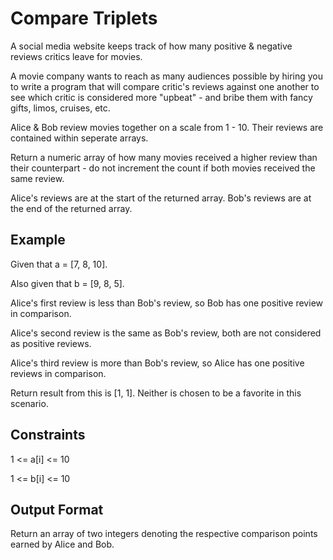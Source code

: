 # Compare Triplets

A social media website keeps track of how many positive & negative reviews critics leave for movies. 

A movie company wants to reach as many audiences possible by hiring you to write a program that will compare critic's reviews against one another to see which critic is considered more "upbeat" - and bribe them with fancy gifts, limos, cruises, etc.

Alice & Bob review movies together on a scale from 1 - 10.
Their reviews are contained within seperate arrays.

Return a numeric array of how many movies received a higher review than their counterpart - do not increment the count if both movies received the same review.

Alice's reviews are at the start of the returned array.
Bob's reviews are at the end of the returned array.

## Example
Given that a = [7, 8, 10].

Also given that b = [9, 8, 5].

Alice's first review is less than Bob's review,
so Bob has one positive review in comparison.

Alice's second review is the same as Bob's review,
both are not considered as positive reviews.

Alice's third review is more than Bob's review,
so Alice has one positive reviews in comparison.

Return result from this is [1, 1]. Neither is chosen to be a favorite in this scenario.

## Constraints
1 <= a[i] <= 10

1 <= b[i] <= 10

## Output Format
Return an array of two integers denoting the respective comparison points earned by Alice and Bob.